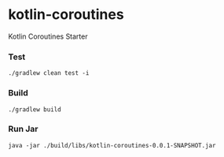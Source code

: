 # kotlin-coroutines
Kotlin Coroutines Starter

### Test
```
./gradlew clean test -i
```

### Build
```
./gradlew build
```

### Run Jar
```
java -jar ./build/libs/kotlin-coroutines-0.0.1-SNAPSHOT.jar 
```
